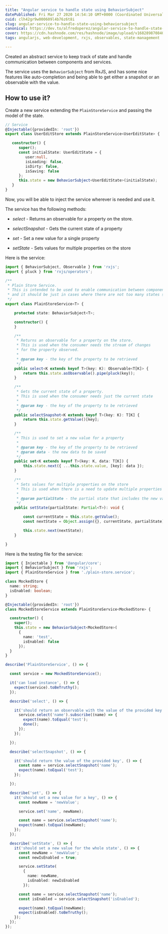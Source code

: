 ```yaml
---
title: "Angular service to handle state using BehaviorSubject"
datePublished: Fri Mar 27 2020 14:54:10 GMT+0000 (Coordinated Universal Time)
cuid: clh42gr9w000609l4b76z6t8i
slug: angular-service-to-handle-state-using-behaviorsubject
canonical: https://dev.to/alfredoperez/angular-service-to-handle-state-using-behaviorsubject-4818
cover: https://cdn.hashnode.com/res/hashnode/image/upload/v1682898708404/ff9e300c-83be-40ca-81c9-c5169ac2f367.png
tags: angularjs, web-development, rxjs, observables, state-management

---
```


Created an abstract service to keep track of state and handle communication between components and services.

The service uses the `BehaviorSubject` from RxJS, and has some nice features like auto-completion and being able to get either a snapshot or an observable with the value.

## How to use it?

Create a new service extending the `PlainStoreService` and passing the model of the state.

```ts
// Service
@Injectable({providedIn: 'root'})
export class UserEditStore extends PlainStoreService<UserEditState> {

   constructor() {
      super();
      const initialState: UserEditState = {
         user:null,
         isLoading: false,
         isDirty: false,
         isSaving: false
      };
      this.state = new BehaviorSubject<UserEditState>(initialState);
   }
}
```

Now, you will be able to inject the service wherever is needed and use it.

The service has the following methods:

* *select* - Returns an observable for a property on the store.
    
* *selectSnapshot* - Gets the current state of a property
    
* *set* - Set a new value for a single property
    
* *setState* - Sets values for multiple properties on the store
    

Here is the service:

```ts
import { BehaviorSubject, Observable } from 'rxjs';
import { pluck } from 'rxjs/operators';

/**
 * Plain Store Service.
 * This is intended to be used to enable communication between components
 * and it should be just in cases where there are not too many states shared between them.
 */
export class PlainStoreService<T> {

	protected state: BehaviorSubject<T>;

	constructor() {
	}

	/**
	 * Returns an observable for a property on the store.
	 * This is used when the consumer needs the stream of changes
	 * for the property observed.
	 *
	 * @param key - the key of the property to be retrieved
	 */
	public select<K extends keyof T>(key: K): Observable<T[K]> {
		return this.state.asObservable().pipe(pluck(key));
	}

	/**
	 * Gets the current state of a property.
	 * This is used when the consumer needs just the current state
	 *
	 * @param key - the key of the property to be retrieved
	 */
	public selectSnapshot<K extends keyof T>(key: K): T[K] {
		return this.state.getValue()[key];
	}

	/**
	 * This is used to set a new value for a property
	 *
	 * @param key - the key of the property to be retrieved
	 * @param data - the new data to be saved
	 */
	public set<K extends keyof T>(key: K, data: T[K]) {
		this.state.next({ ...this.state.value, [key]: data });
	}

	/**
	 * Sets values for multiple properties on the store
	 * This is used when there is a need to update multiple properties in the store
	 *
	 * @param partialState - the partial state that includes the new values to be saved
	 */
	public setState(partialState: Partial<T>): void {

		const currentState = this.state.getValue();
		const nextState = Object.assign({}, currentState, partialState);

		this.state.next(nextState);
	}

}
```

Here is the testing file for the service:

```ts
import { Injectable } from '@angular/core';
import { BehaviorSubject } from 'rxjs';
import { PlainStoreService } from './plain-store.service';

class MockedStore {
  name: string;
  isEnabled: boolean;
}

@Injectable({providedIn: 'root'})
class MockedStoreService extends PlainStoreService<MockedStore> {

  constructor() {
    super();
    this.state = new BehaviorSubject<MockedStore>(
      {
        name: 'test',
        isEnabled: false
      });
  }
}

describe('PlainStoreService', () => {

  const service = new MockedStoreService();

  it('can load instance', () => {
    expect(service).toBeTruthy();
  });

  describe('select', () => {

    it('should return an observable with the value of the provided key', (done) => {
      service.select('name').subscribe((name) => {
        expect(name).toEqual('test');
        done();
      });
    });

  });

  describe('selectSnapshot', () => {

    it('should return the value of the provided key', () => {
      const name = service.selectSnapshot('name');
      expect(name).toEqual('test');
    });

  });

  describe('set', () => {
    it('should set a new value for a key', () => {
      const newName = 'newValue';

      service.set('name', newName);

      const name = service.selectSnapshot('name');
      expect(name).toEqual(newName);
    });
  });

  describe('setState', () => {
    it('should set a new value for the whole state', () => {
      const newName = 'newValue';
      const newIsEnabled = true;

      service.setState(
        {
          name: newName,
          isEnabled: newIsEnabled
        });

      const name = service.selectSnapshot('name');
      const isEnabled = service.selectSnapshot('isEnabled');

      expect(name).toEqual(newName);
      expect(isEnabled).toBeTruthy();
    });
  });
});
```